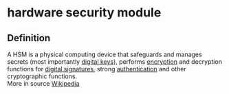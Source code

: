 # hardware security module
## Definition
A HSM is a physical computing device that safeguards and manages secrets (most importantly [digital keys](https://en.wikipedia.org/wiki/Digital_keys)), performs [encryption](https://en.wikipedia.org/wiki/Encryption) and decryption functions for [digital signatures](https://en.wikipedia.org/wiki/Digital_signature), strong [authentication](authenticity) and other cryptographic functions.  
More in source [Wikipedia](https://en.wikipedia.org/wiki/Hardware_security_module)